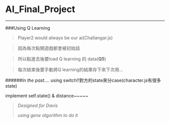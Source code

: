 # AI_Final_Project
****
###Using Q Learning
>Player2 would always be our ai(Challangar.js)

>因為每次點開遊戲都會被初始話

>所以點進去後要load Q learning 的 data(**Q5**)

>每次結束後要手動將Q learning的結果存下來下次用...

######*In the past....*
using switch!!對方的state來分case(character.js有很多state)

implement self.state() & distance~~~~~

  >*Designed for Davis*
>
  >*using gene algorithm to do it*
>
